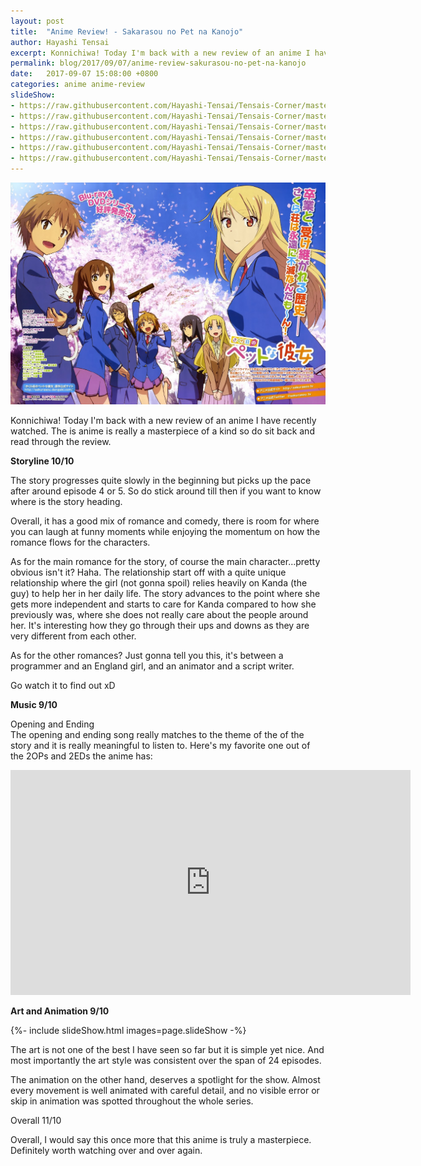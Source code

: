 ```yaml
---
layout: post
title:  "Anime Review! - Sakarasou no Pet na Kanojo"
author: Hayashi Tensai
excerpt: Konnichiwa! Today I'm back with a new review of an anime I have recently watched. The is anime is really a masterpiece of a kind so do sit back and read through the review.
permalink: blog/2017/09/07/anime-review-sakurasou-no-pet-na-kanojo
date:   2017-09-07 15:08:00 +0800
categories: anime anime-review
slideShow:
- https://raw.githubusercontent.com/Hayashi-Tensai/Tensais-Corner/master/assets/blog-images/anime/sakurasou_1.jpg
- https://raw.githubusercontent.com/Hayashi-Tensai/Tensais-Corner/master/assets/blog-images/anime/sakurasou_2.jpg
- https://raw.githubusercontent.com/Hayashi-Tensai/Tensais-Corner/master/assets/blog-images/anime/sakurasou_3.jpg
- https://raw.githubusercontent.com/Hayashi-Tensai/Tensais-Corner/master/assets/blog-images/anime/sakurasou_4.jpg
- https://raw.githubusercontent.com/Hayashi-Tensai/Tensais-Corner/master/assets/blog-images/anime/sakurasou_5.jpg
- https://raw.githubusercontent.com/Hayashi-Tensai/Tensais-Corner/master/assets/blog-images/anime/sakurasou_6.jpg
---
```


![Sakurasou-poster](https://raw.githubusercontent.com/Hayashi-Tensai/Tensais-Corner/master/assets/blog-images/anime/sakurasou_poster.jpg)

Konnichiwa! Today I'm back with a new review of an anime I have recently watched. The is anime is really a masterpiece of a kind so do sit back and read through the review.

**Storyline 10/10**

The story progresses quite slowly in the beginning but picks up the pace after around episode 4 or 5. So do stick around till then if you want to know where is the story heading.

Overall, it has a good mix of romance and comedy, there is room for where you can laugh at funny moments while enjoying the momentum on how the romance flows for the characters.

As for the main romance for the story, of course the main character...pretty obvious isn't it? Haha. The relationship start off with a quite unique relationship where the girl (not gonna spoil) relies heavily on Kanda (the guy) to help her in her daily life. The story advances to the point where she gets more independent and starts to care for Kanda compared to how she previously was, where she does not really care about the people around her. It's interesting how they go through their ups and downs as they are very different from each other.

As for the other romances? Just gonna tell you this, it's between a programmer and an England girl, and an animator and a script writer.

Go watch it to find out xD

**Music 9/10**

Opening and Ending  
The opening and ending song really matches to the theme of the of the story and it is really meaningful to listen to. Here's my favorite one out of the 2OPs and 2EDs the anime has:
<iframe width="640" height="360" src="https://www.youtube.com/embed/ROxkJoIhr6o" frameborder="0" allow="accelerometer; autoplay; encrypted-media; gyroscope; picture-in-picture" allowfullscreen>
</iframe><br>

**Art and Animation 9/10**  
<div>{%- include slideShow.html images=page.slideShow -%}</div>

The art is not one of the best I have seen so far but it is simple yet nice. And most importantly the art style was consistent over the span of 24 episodes. 

The animation on the other hand, deserves a spotlight for the show. Almost every movement is well animated with careful detail, and no visible error or skip in animation was spotted throughout the whole series. 

Overall 11/10

Overall, I would say this once more that this anime is truly a masterpiece. Definitely worth watching over and over again.